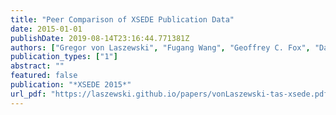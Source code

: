 ```yaml
---
title: "Peer Comparison of XSEDE Publication Data"
date: 2015-01-01
publishDate: 2019-08-14T23:16:44.771381Z
authors: ["Gregor von Laszewski", "Fugang Wang", "Geoffrey C. Fox", "David L. Hart", "Thomas R. Furlani", "Robert L. DeLeon", "Steven M. Gallo"]
publication_types: ["1"]
abstract: ""
featured: false
publication: "*XSEDE 2015*"
url_pdf: "https://laszewski.github.io/papers/vonLaszewski-tas-xsede.pdf"
---
```


